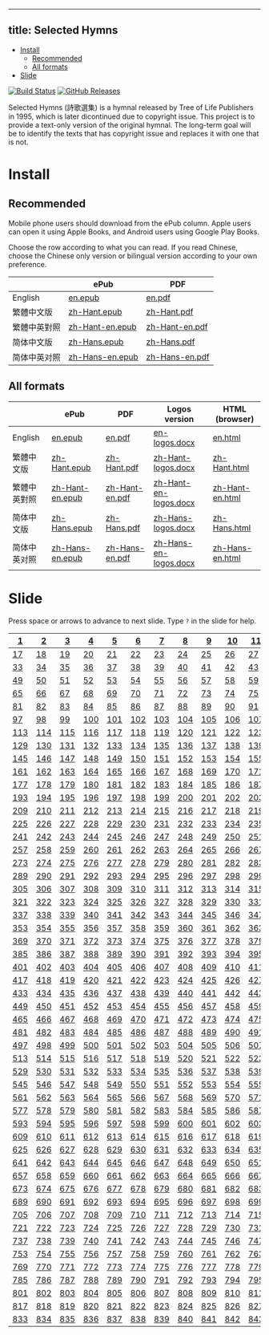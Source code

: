 <!--This README is auto-generated from `docs/README.md`. Do not edit this file directly.-->

---
title: Selected Hymns
---

-   [Install](#install)
    -   [Recommended](#recommended)
    -   [All formats](#all-formats)
-   [Slide](#slide)

[![Build
Status](https://travis-ci.org/ickc/selected-hymns.svg?branch=master)](https://travis-ci.org/ickc/selected-hymns)
[![GitHub
Releases](https://img.shields.io/github/tag/ickc/selected-hymns.svg?label=github+release)](https://github.com/ickc/selected-hymns/releases)

Selected Hymns (詩歌選集) is a hymnal released by Tree of Life
Publishers in 1995, which is later dicontinued due to copyright issue.
This project is to provide a text-only version of the original hymnal.
The long-term goal will be to identify the texts that has copyright
issue and replaces it with one that is not.

# Install

## Recommended

Mobile phone users should download from the ePub column. Apple users can
open it using Apple Books, and Android users using Google Play Books.

Choose the row according to what you can read. If you read Chinese,
choose the Chinese only version or bilingual version according to your
own preference.

|              | ePub                                                                                               | PDF                                                                                              |
|--------------|----------------------------------------------------------------------------------------------------|--------------------------------------------------------------------------------------------------|
| English      | [en.epub](https://github.com/ickc/selected-hymns/releases/download/v0.9.1/en.epub)                 | [en.pdf](https://github.com/ickc/selected-hymns/releases/download/v0.9.1/en.pdf)                 |
| 繁體中文版   | [zh-Hant.epub](https://github.com/ickc/selected-hymns/releases/download/v0.9.1/zh-Hant.epub)       | [zh-Hant.pdf](https://github.com/ickc/selected-hymns/releases/download/v0.9.1/zh-Hant.pdf)       |
| 繁體中英對照 | [zh-Hant-en.epub](https://github.com/ickc/selected-hymns/releases/download/v0.9.1/zh-Hant-en.epub) | [zh-Hant-en.pdf](https://github.com/ickc/selected-hymns/releases/download/v0.9.1/zh-Hant-en.pdf) |
| 简体中文版   | [zh-Hans.epub](https://github.com/ickc/selected-hymns/releases/download/v0.9.1/zh-Hans.epub)       | [zh-Hans.pdf](https://github.com/ickc/selected-hymns/releases/download/v0.9.1/zh-Hans.pdf)       |
| 简体中英对照 | [zh-Hans-en.epub](https://github.com/ickc/selected-hymns/releases/download/v0.9.1/zh-Hans-en.epub) | [zh-Hans-en.pdf](https://github.com/ickc/selected-hymns/releases/download/v0.9.1/zh-Hans-en.pdf) |

## All formats

|              | ePub                                                                                               | PDF                                                                                              | Logos version                                                                                                  | HTML (browser)                                                           |
|--------------|----------------------------------------------------------------------------------------------------|--------------------------------------------------------------------------------------------------|----------------------------------------------------------------------------------------------------------------|--------------------------------------------------------------------------|
| English      | [en.epub](https://github.com/ickc/selected-hymns/releases/download/v0.9.1/en.epub)                 | [en.pdf](https://github.com/ickc/selected-hymns/releases/download/v0.9.1/en.pdf)                 | [en-logos.docx](https://github.com/ickc/selected-hymns/releases/download/v0.9.1/en-logos.docx)                 | [en.html](https://ickc.github.io/selected-hymns/en.html)                 |
| 繁體中文版   | [zh-Hant.epub](https://github.com/ickc/selected-hymns/releases/download/v0.9.1/zh-Hant.epub)       | [zh-Hant.pdf](https://github.com/ickc/selected-hymns/releases/download/v0.9.1/zh-Hant.pdf)       | [zh-Hant-logos.docx](https://github.com/ickc/selected-hymns/releases/download/v0.9.1/zh-Hant-logos.docx)       | [zh-Hant.html](https://ickc.github.io/selected-hymns/zh-Hant.html)       |
| 繁體中英對照 | [zh-Hant-en.epub](https://github.com/ickc/selected-hymns/releases/download/v0.9.1/zh-Hant-en.epub) | [zh-Hant-en.pdf](https://github.com/ickc/selected-hymns/releases/download/v0.9.1/zh-Hant-en.pdf) | [zh-Hant-en-logos.docx](https://github.com/ickc/selected-hymns/releases/download/v0.9.1/zh-Hant-en-logos.docx) | [zh-Hant-en.html](https://ickc.github.io/selected-hymns/zh-Hant-en.html) |
| 简体中文版   | [zh-Hans.epub](https://github.com/ickc/selected-hymns/releases/download/v0.9.1/zh-Hans.epub)       | [zh-Hans.pdf](https://github.com/ickc/selected-hymns/releases/download/v0.9.1/zh-Hans.pdf)       | [zh-Hans-logos.docx](https://github.com/ickc/selected-hymns/releases/download/v0.9.1/zh-Hans-logos.docx)       | [zh-Hans.html](https://ickc.github.io/selected-hymns/zh-Hans.html)       |
| 简体中英对照 | [zh-Hans-en.epub](https://github.com/ickc/selected-hymns/releases/download/v0.9.1/zh-Hans-en.epub) | [zh-Hans-en.pdf](https://github.com/ickc/selected-hymns/releases/download/v0.9.1/zh-Hans-en.pdf) | [zh-Hans-en-logos.docx](https://github.com/ickc/selected-hymns/releases/download/v0.9.1/zh-Hans-en-logos.docx) | [zh-Hans-en.html](https://ickc.github.io/selected-hymns/zh-Hans-en.html) |

# Slide

Press space or arrows to advance to next slide. Type `?` in the slide
for help.

| [1](slide/1.html)     | [2](slide/2.html)     | [3](slide/3.html)     | [4](slide/4.html)     | [5](slide/5.html)     | [6](slide/6.html)     | [7](slide/7.html)     | [8](slide/8.html)     | [9](slide/9.html)     | [10](slide/10.html)   | [11](slide/11.html)   | [12](slide/12.html)   | [13](slide/13.html)   | [14](slide/14.html)   | [15](slide/15.html)   | [16](slide/16.html)   |
|-----------------------|-----------------------|-----------------------|-----------------------|-----------------------|-----------------------|-----------------------|-----------------------|-----------------------|-----------------------|-----------------------|-----------------------|-----------------------|-----------------------|-----------------------|-----------------------|
| [17](slide/17.html)   | [18](slide/18.html)   | [19](slide/19.html)   | [20](slide/20.html)   | [21](slide/21.html)   | [22](slide/22.html)   | [23](slide/23.html)   | [24](slide/24.html)   | [25](slide/25.html)   | [26](slide/26.html)   | [27](slide/27.html)   | [28](slide/28.html)   | [29](slide/29.html)   | [30](slide/30.html)   | [31](slide/31.html)   | [32](slide/32.html)   |
| [33](slide/33.html)   | [34](slide/34.html)   | [35](slide/35.html)   | [36](slide/36.html)   | [37](slide/37.html)   | [38](slide/38.html)   | [39](slide/39.html)   | [40](slide/40.html)   | [41](slide/41.html)   | [42](slide/42.html)   | [43](slide/43.html)   | [44](slide/44.html)   | [45](slide/45.html)   | [46](slide/46.html)   | [47](slide/47.html)   | [48](slide/48.html)   |
| [49](slide/49.html)   | [50](slide/50.html)   | [51](slide/51.html)   | [52](slide/52.html)   | [53](slide/53.html)   | [54](slide/54.html)   | [55](slide/55.html)   | [56](slide/56.html)   | [57](slide/57.html)   | [58](slide/58.html)   | [59](slide/59.html)   | [60](slide/60.html)   | [61](slide/61.html)   | [62](slide/62.html)   | [63](slide/63.html)   | [64](slide/64.html)   |
| [65](slide/65.html)   | [66](slide/66.html)   | [67](slide/67.html)   | [68](slide/68.html)   | [69](slide/69.html)   | [70](slide/70.html)   | [71](slide/71.html)   | [72](slide/72.html)   | [73](slide/73.html)   | [74](slide/74.html)   | [75](slide/75.html)   | [76](slide/76.html)   | [77](slide/77.html)   | [78](slide/78.html)   | [79](slide/79.html)   | [80](slide/80.html)   |
| [81](slide/81.html)   | [82](slide/82.html)   | [83](slide/83.html)   | [84](slide/84.html)   | [85](slide/85.html)   | [86](slide/86.html)   | [87](slide/87.html)   | [88](slide/88.html)   | [89](slide/89.html)   | [90](slide/90.html)   | [91](slide/91.html)   | [92](slide/92.html)   | [93](slide/93.html)   | [94](slide/94.html)   | [95](slide/95.html)   | [96](slide/96.html)   |
| [97](slide/97.html)   | [98](slide/98.html)   | [99](slide/99.html)   | [100](slide/100.html) | [101](slide/101.html) | [102](slide/102.html) | [103](slide/103.html) | [104](slide/104.html) | [105](slide/105.html) | [106](slide/106.html) | [107](slide/107.html) | [108](slide/108.html) | [109](slide/109.html) | [110](slide/110.html) | [111](slide/111.html) | [112](slide/112.html) |
| [113](slide/113.html) | [114](slide/114.html) | [115](slide/115.html) | [116](slide/116.html) | [117](slide/117.html) | [118](slide/118.html) | [119](slide/119.html) | [120](slide/120.html) | [121](slide/121.html) | [122](slide/122.html) | [123](slide/123.html) | [124](slide/124.html) | [125](slide/125.html) | [126](slide/126.html) | [127](slide/127.html) | [128](slide/128.html) |
| [129](slide/129.html) | [130](slide/130.html) | [131](slide/131.html) | [132](slide/132.html) | [133](slide/133.html) | [134](slide/134.html) | [135](slide/135.html) | [136](slide/136.html) | [137](slide/137.html) | [138](slide/138.html) | [139](slide/139.html) | [140](slide/140.html) | [141](slide/141.html) | [142](slide/142.html) | [143](slide/143.html) | [144](slide/144.html) |
| [145](slide/145.html) | [146](slide/146.html) | [147](slide/147.html) | [148](slide/148.html) | [149](slide/149.html) | [150](slide/150.html) | [151](slide/151.html) | [152](slide/152.html) | [153](slide/153.html) | [154](slide/154.html) | [155](slide/155.html) | [156](slide/156.html) | [157](slide/157.html) | [158](slide/158.html) | [159](slide/159.html) | [160](slide/160.html) |
| [161](slide/161.html) | [162](slide/162.html) | [163](slide/163.html) | [164](slide/164.html) | [165](slide/165.html) | [166](slide/166.html) | [167](slide/167.html) | [168](slide/168.html) | [169](slide/169.html) | [170](slide/170.html) | [171](slide/171.html) | [172](slide/172.html) | [173](slide/173.html) | [174](slide/174.html) | [175](slide/175.html) | [176](slide/176.html) |
| [177](slide/177.html) | [178](slide/178.html) | [179](slide/179.html) | [180](slide/180.html) | [181](slide/181.html) | [182](slide/182.html) | [183](slide/183.html) | [184](slide/184.html) | [185](slide/185.html) | [186](slide/186.html) | [187](slide/187.html) | [188](slide/188.html) | [189](slide/189.html) | [190](slide/190.html) | [191](slide/191.html) | [192](slide/192.html) |
| [193](slide/193.html) | [194](slide/194.html) | [195](slide/195.html) | [196](slide/196.html) | [197](slide/197.html) | [198](slide/198.html) | [199](slide/199.html) | [200](slide/200.html) | [201](slide/201.html) | [202](slide/202.html) | [203](slide/203.html) | [204](slide/204.html) | [205](slide/205.html) | [206](slide/206.html) | [207](slide/207.html) | [208](slide/208.html) |
| [209](slide/209.html) | [210](slide/210.html) | [211](slide/211.html) | [212](slide/212.html) | [213](slide/213.html) | [214](slide/214.html) | [215](slide/215.html) | [216](slide/216.html) | [217](slide/217.html) | [218](slide/218.html) | [219](slide/219.html) | [220](slide/220.html) | [221](slide/221.html) | [222](slide/222.html) | [223](slide/223.html) | [224](slide/224.html) |
| [225](slide/225.html) | [226](slide/226.html) | [227](slide/227.html) | [228](slide/228.html) | [229](slide/229.html) | [230](slide/230.html) | [231](slide/231.html) | [232](slide/232.html) | [233](slide/233.html) | [234](slide/234.html) | [235](slide/235.html) | [236](slide/236.html) | [237](slide/237.html) | [238](slide/238.html) | [239](slide/239.html) | [240](slide/240.html) |
| [241](slide/241.html) | [242](slide/242.html) | [243](slide/243.html) | [244](slide/244.html) | [245](slide/245.html) | [246](slide/246.html) | [247](slide/247.html) | [248](slide/248.html) | [249](slide/249.html) | [250](slide/250.html) | [251](slide/251.html) | [252](slide/252.html) | [253](slide/253.html) | [254](slide/254.html) | [255](slide/255.html) | [256](slide/256.html) |
| [257](slide/257.html) | [258](slide/258.html) | [259](slide/259.html) | [260](slide/260.html) | [261](slide/261.html) | [262](slide/262.html) | [263](slide/263.html) | [264](slide/264.html) | [265](slide/265.html) | [266](slide/266.html) | [267](slide/267.html) | [268](slide/268.html) | [269](slide/269.html) | [270](slide/270.html) | [271](slide/271.html) | [272](slide/272.html) |
| [273](slide/273.html) | [274](slide/274.html) | [275](slide/275.html) | [276](slide/276.html) | [277](slide/277.html) | [278](slide/278.html) | [279](slide/279.html) | [280](slide/280.html) | [281](slide/281.html) | [282](slide/282.html) | [283](slide/283.html) | [284](slide/284.html) | [285](slide/285.html) | [286](slide/286.html) | [287](slide/287.html) | [288](slide/288.html) |
| [289](slide/289.html) | [290](slide/290.html) | [291](slide/291.html) | [292](slide/292.html) | [293](slide/293.html) | [294](slide/294.html) | [295](slide/295.html) | [296](slide/296.html) | [297](slide/297.html) | [298](slide/298.html) | [299](slide/299.html) | [300](slide/300.html) | [301](slide/301.html) | [302](slide/302.html) | [303](slide/303.html) | [304](slide/304.html) |
| [305](slide/305.html) | [306](slide/306.html) | [307](slide/307.html) | [308](slide/308.html) | [309](slide/309.html) | [310](slide/310.html) | [311](slide/311.html) | [312](slide/312.html) | [313](slide/313.html) | [314](slide/314.html) | [315](slide/315.html) | [316](slide/316.html) | [317](slide/317.html) | [318](slide/318.html) | [319](slide/319.html) | [320](slide/320.html) |
| [321](slide/321.html) | [322](slide/322.html) | [323](slide/323.html) | [324](slide/324.html) | [325](slide/325.html) | [326](slide/326.html) | [327](slide/327.html) | [328](slide/328.html) | [329](slide/329.html) | [330](slide/330.html) | [331](slide/331.html) | [332](slide/332.html) | [333](slide/333.html) | [334](slide/334.html) | [335](slide/335.html) | [336](slide/336.html) |
| [337](slide/337.html) | [338](slide/338.html) | [339](slide/339.html) | [340](slide/340.html) | [341](slide/341.html) | [342](slide/342.html) | [343](slide/343.html) | [344](slide/344.html) | [345](slide/345.html) | [346](slide/346.html) | [347](slide/347.html) | [348](slide/348.html) | [349](slide/349.html) | [350](slide/350.html) | [351](slide/351.html) | [352](slide/352.html) |
| [353](slide/353.html) | [354](slide/354.html) | [355](slide/355.html) | [356](slide/356.html) | [357](slide/357.html) | [358](slide/358.html) | [359](slide/359.html) | [360](slide/360.html) | [361](slide/361.html) | [362](slide/362.html) | [363](slide/363.html) | [364](slide/364.html) | [365](slide/365.html) | [366](slide/366.html) | [367](slide/367.html) | [368](slide/368.html) |
| [369](slide/369.html) | [370](slide/370.html) | [371](slide/371.html) | [372](slide/372.html) | [373](slide/373.html) | [374](slide/374.html) | [375](slide/375.html) | [376](slide/376.html) | [377](slide/377.html) | [378](slide/378.html) | [379](slide/379.html) | [380](slide/380.html) | [381](slide/381.html) | [382](slide/382.html) | [383](slide/383.html) | [384](slide/384.html) |
| [385](slide/385.html) | [386](slide/386.html) | [387](slide/387.html) | [388](slide/388.html) | [389](slide/389.html) | [390](slide/390.html) | [391](slide/391.html) | [392](slide/392.html) | [393](slide/393.html) | [394](slide/394.html) | [395](slide/395.html) | [396](slide/396.html) | [397](slide/397.html) | [398](slide/398.html) | [399](slide/399.html) | [400](slide/400.html) |
| [401](slide/401.html) | [402](slide/402.html) | [403](slide/403.html) | [404](slide/404.html) | [405](slide/405.html) | [406](slide/406.html) | [407](slide/407.html) | [408](slide/408.html) | [409](slide/409.html) | [410](slide/410.html) | [411](slide/411.html) | [412](slide/412.html) | [413](slide/413.html) | [414](slide/414.html) | [415](slide/415.html) | [416](slide/416.html) |
| [417](slide/417.html) | [418](slide/418.html) | [419](slide/419.html) | [420](slide/420.html) | [421](slide/421.html) | [422](slide/422.html) | [423](slide/423.html) | [424](slide/424.html) | [425](slide/425.html) | [426](slide/426.html) | [427](slide/427.html) | [428](slide/428.html) | [429](slide/429.html) | [430](slide/430.html) | [431](slide/431.html) | [432](slide/432.html) |
| [433](slide/433.html) | [434](slide/434.html) | [435](slide/435.html) | [436](slide/436.html) | [437](slide/437.html) | [438](slide/438.html) | [439](slide/439.html) | [440](slide/440.html) | [441](slide/441.html) | [442](slide/442.html) | [443](slide/443.html) | [444](slide/444.html) | [445](slide/445.html) | [446](slide/446.html) | [447](slide/447.html) | [448](slide/448.html) |
| [449](slide/449.html) | [450](slide/450.html) | [451](slide/451.html) | [452](slide/452.html) | [453](slide/453.html) | [454](slide/454.html) | [455](slide/455.html) | [456](slide/456.html) | [457](slide/457.html) | [458](slide/458.html) | [459](slide/459.html) | [460](slide/460.html) | [461](slide/461.html) | [462](slide/462.html) | [463](slide/463.html) | [464](slide/464.html) |
| [465](slide/465.html) | [466](slide/466.html) | [467](slide/467.html) | [468](slide/468.html) | [469](slide/469.html) | [470](slide/470.html) | [471](slide/471.html) | [472](slide/472.html) | [473](slide/473.html) | [474](slide/474.html) | [475](slide/475.html) | [476](slide/476.html) | [477](slide/477.html) | [478](slide/478.html) | [479](slide/479.html) | [480](slide/480.html) |
| [481](slide/481.html) | [482](slide/482.html) | [483](slide/483.html) | [484](slide/484.html) | [485](slide/485.html) | [486](slide/486.html) | [487](slide/487.html) | [488](slide/488.html) | [489](slide/489.html) | [490](slide/490.html) | [491](slide/491.html) | [492](slide/492.html) | [493](slide/493.html) | [494](slide/494.html) | [495](slide/495.html) | [496](slide/496.html) |
| [497](slide/497.html) | [498](slide/498.html) | [499](slide/499.html) | [500](slide/500.html) | [501](slide/501.html) | [502](slide/502.html) | [503](slide/503.html) | [504](slide/504.html) | [505](slide/505.html) | [506](slide/506.html) | [507](slide/507.html) | [508](slide/508.html) | [509](slide/509.html) | [510](slide/510.html) | [511](slide/511.html) | [512](slide/512.html) |
| [513](slide/513.html) | [514](slide/514.html) | [515](slide/515.html) | [516](slide/516.html) | [517](slide/517.html) | [518](slide/518.html) | [519](slide/519.html) | [520](slide/520.html) | [521](slide/521.html) | [522](slide/522.html) | [523](slide/523.html) | [524](slide/524.html) | [525](slide/525.html) | [526](slide/526.html) | [527](slide/527.html) | [528](slide/528.html) |
| [529](slide/529.html) | [530](slide/530.html) | [531](slide/531.html) | [532](slide/532.html) | [533](slide/533.html) | [534](slide/534.html) | [535](slide/535.html) | [536](slide/536.html) | [537](slide/537.html) | [538](slide/538.html) | [539](slide/539.html) | [540](slide/540.html) | [541](slide/541.html) | [542](slide/542.html) | [543](slide/543.html) | [544](slide/544.html) |
| [545](slide/545.html) | [546](slide/546.html) | [547](slide/547.html) | [548](slide/548.html) | [549](slide/549.html) | [550](slide/550.html) | [551](slide/551.html) | [552](slide/552.html) | [553](slide/553.html) | [554](slide/554.html) | [555](slide/555.html) | [556](slide/556.html) | [557](slide/557.html) | [558](slide/558.html) | [559](slide/559.html) | [560](slide/560.html) |
| [561](slide/561.html) | [562](slide/562.html) | [563](slide/563.html) | [564](slide/564.html) | [565](slide/565.html) | [566](slide/566.html) | [567](slide/567.html) | [568](slide/568.html) | [569](slide/569.html) | [570](slide/570.html) | [571](slide/571.html) | [572](slide/572.html) | [573](slide/573.html) | [574](slide/574.html) | [575](slide/575.html) | [576](slide/576.html) |
| [577](slide/577.html) | [578](slide/578.html) | [579](slide/579.html) | [580](slide/580.html) | [581](slide/581.html) | [582](slide/582.html) | [583](slide/583.html) | [584](slide/584.html) | [585](slide/585.html) | [586](slide/586.html) | [587](slide/587.html) | [588](slide/588.html) | [589](slide/589.html) | [590](slide/590.html) | [591](slide/591.html) | [592](slide/592.html) |
| [593](slide/593.html) | [594](slide/594.html) | [595](slide/595.html) | [596](slide/596.html) | [597](slide/597.html) | [598](slide/598.html) | [599](slide/599.html) | [600](slide/600.html) | [601](slide/601.html) | [602](slide/602.html) | [603](slide/603.html) | [604](slide/604.html) | [605](slide/605.html) | [606](slide/606.html) | [607](slide/607.html) | [608](slide/608.html) |
| [609](slide/609.html) | [610](slide/610.html) | [611](slide/611.html) | [612](slide/612.html) | [613](slide/613.html) | [614](slide/614.html) | [615](slide/615.html) | [616](slide/616.html) | [617](slide/617.html) | [618](slide/618.html) | [619](slide/619.html) | [620](slide/620.html) | [621](slide/621.html) | [622](slide/622.html) | [623](slide/623.html) | [624](slide/624.html) |
| [625](slide/625.html) | [626](slide/626.html) | [627](slide/627.html) | [628](slide/628.html) | [629](slide/629.html) | [630](slide/630.html) | [631](slide/631.html) | [632](slide/632.html) | [633](slide/633.html) | [634](slide/634.html) | [635](slide/635.html) | [636](slide/636.html) | [637](slide/637.html) | [638](slide/638.html) | [639](slide/639.html) | [640](slide/640.html) |
| [641](slide/641.html) | [642](slide/642.html) | [643](slide/643.html) | [644](slide/644.html) | [645](slide/645.html) | [646](slide/646.html) | [647](slide/647.html) | [648](slide/648.html) | [649](slide/649.html) | [650](slide/650.html) | [651](slide/651.html) | [652](slide/652.html) | [653](slide/653.html) | [654](slide/654.html) | [655](slide/655.html) | [656](slide/656.html) |
| [657](slide/657.html) | [658](slide/658.html) | [659](slide/659.html) | [660](slide/660.html) | [661](slide/661.html) | [662](slide/662.html) | [663](slide/663.html) | [664](slide/664.html) | [665](slide/665.html) | [666](slide/666.html) | [667](slide/667.html) | [668](slide/668.html) | [669](slide/669.html) | [670](slide/670.html) | [671](slide/671.html) | [672](slide/672.html) |
| [673](slide/673.html) | [674](slide/674.html) | [675](slide/675.html) | [676](slide/676.html) | [677](slide/677.html) | [678](slide/678.html) | [679](slide/679.html) | [680](slide/680.html) | [681](slide/681.html) | [682](slide/682.html) | [683](slide/683.html) | [684](slide/684.html) | [685](slide/685.html) | [686](slide/686.html) | [687](slide/687.html) | [688](slide/688.html) |
| [689](slide/689.html) | [690](slide/690.html) | [691](slide/691.html) | [692](slide/692.html) | [693](slide/693.html) | [694](slide/694.html) | [695](slide/695.html) | [696](slide/696.html) | [697](slide/697.html) | [698](slide/698.html) | [699](slide/699.html) | [700](slide/700.html) | [701](slide/701.html) | [702](slide/702.html) | [703](slide/703.html) | [704](slide/704.html) |
| [705](slide/705.html) | [706](slide/706.html) | [707](slide/707.html) | [708](slide/708.html) | [709](slide/709.html) | [710](slide/710.html) | [711](slide/711.html) | [712](slide/712.html) | [713](slide/713.html) | [714](slide/714.html) | [715](slide/715.html) | [716](slide/716.html) | [717](slide/717.html) | [718](slide/718.html) | [719](slide/719.html) | [720](slide/720.html) |
| [721](slide/721.html) | [722](slide/722.html) | [723](slide/723.html) | [724](slide/724.html) | [725](slide/725.html) | [726](slide/726.html) | [727](slide/727.html) | [728](slide/728.html) | [729](slide/729.html) | [730](slide/730.html) | [731](slide/731.html) | [732](slide/732.html) | [733](slide/733.html) | [734](slide/734.html) | [735](slide/735.html) | [736](slide/736.html) |
| [737](slide/737.html) | [738](slide/738.html) | [739](slide/739.html) | [740](slide/740.html) | [741](slide/741.html) | [742](slide/742.html) | [743](slide/743.html) | [744](slide/744.html) | [745](slide/745.html) | [746](slide/746.html) | [747](slide/747.html) | [748](slide/748.html) | [749](slide/749.html) | [750](slide/750.html) | [751](slide/751.html) | [752](slide/752.html) |
| [753](slide/753.html) | [754](slide/754.html) | [755](slide/755.html) | [756](slide/756.html) | [757](slide/757.html) | [758](slide/758.html) | [759](slide/759.html) | [760](slide/760.html) | [761](slide/761.html) | [762](slide/762.html) | [763](slide/763.html) | [764](slide/764.html) | [765](slide/765.html) | [766](slide/766.html) | [767](slide/767.html) | [768](slide/768.html) |
| [769](slide/769.html) | [770](slide/770.html) | [771](slide/771.html) | [772](slide/772.html) | [773](slide/773.html) | [774](slide/774.html) | [775](slide/775.html) | [776](slide/776.html) | [777](slide/777.html) | [778](slide/778.html) | [779](slide/779.html) | [780](slide/780.html) | [781](slide/781.html) | [782](slide/782.html) | [783](slide/783.html) | [784](slide/784.html) |
| [785](slide/785.html) | [786](slide/786.html) | [787](slide/787.html) | [788](slide/788.html) | [789](slide/789.html) | [790](slide/790.html) | [791](slide/791.html) | [792](slide/792.html) | [793](slide/793.html) | [794](slide/794.html) | [795](slide/795.html) | [796](slide/796.html) | [797](slide/797.html) | [798](slide/798.html) | [799](slide/799.html) | [800](slide/800.html) |
| [801](slide/801.html) | [802](slide/802.html) | [803](slide/803.html) | [804](slide/804.html) | [805](slide/805.html) | [806](slide/806.html) | [807](slide/807.html) | [808](slide/808.html) | [809](slide/809.html) | [810](slide/810.html) | [811](slide/811.html) | [812](slide/812.html) | [813](slide/813.html) | [814](slide/814.html) | [815](slide/815.html) | [816](slide/816.html) |
| [817](slide/817.html) | [818](slide/818.html) | [819](slide/819.html) | [820](slide/820.html) | [821](slide/821.html) | [822](slide/822.html) | [823](slide/823.html) | [824](slide/824.html) | [825](slide/825.html) | [826](slide/826.html) | [827](slide/827.html) | [828](slide/828.html) | [829](slide/829.html) | [830](slide/830.html) | [831](slide/831.html) | [832](slide/832.html) |
| [833](slide/833.html) | [834](slide/834.html) | [835](slide/835.html) | [836](slide/836.html) | [837](slide/837.html) | [838](slide/838.html) | [839](slide/839.html) | [840](slide/840.html) | [841](slide/841.html) | [842](slide/842.html) | [843](slide/843.html) | [844](slide/844.html) | [845](slide/845.html) | [846](slide/846.html) | [847](slide/847.html) | [848](slide/848.html) |

